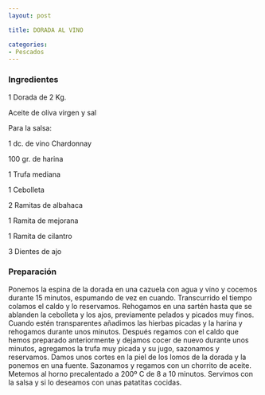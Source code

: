 ```yaml
---
layout: post

title: DORADA AL VINO

categories:
- Pescados
---
```

<h3>Ingredientes</h3>1 Dorada de 2 Kg.

Aceite de oliva virgen y sal

Para la salsa:

1 dc. de vino Chardonnay

100 gr. de harina

1 Trufa mediana

1 Cebolleta

2 Ramitas de albahaca

1 Ramita de mejorana

1 Ramita de cilantro

3 Dientes de ajo

<h3>Preparación</h3>Ponemos la espina de la dorada en una cazuela con agua y vino y cocemos durante 15 minutos, espumando de vez en cuando. Transcurrido el tiempo colamos el caldo y lo reservamos. Rehogamos en una sartén hasta que se ablanden la cebolleta y los ajos, previamente pelados y picados muy finos. Cuando estén transparentes añadimos las hierbas picadas y la harina y rehogamos durante unos minutos. Después regamos con el caldo que hemos preparado anteriormente y dejamos cocer de nuevo durante unos minutos, agregamos la trufa muy picada y su jugo, sazonamos y reservamos. Damos unos cortes en la piel de los lomos de la dorada y la ponemos en una fuente. Sazonamos y regamos con un chorrito de aceite. Metemos al horno precalentado a 200º C de 8 a 10 minutos. Servimos con la salsa y si lo deseamos con unas patatitas cocidas.
